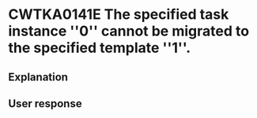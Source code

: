 # CWTKA0141E The specified task instance ''0'' cannot be migrated to the specified template ''1''.

## Explanation

## User response